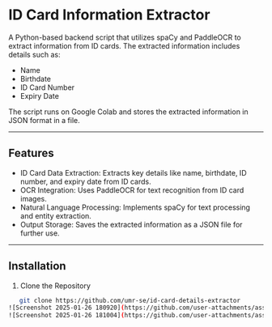 # ID Card Information Extractor

A Python-based backend script that utilizes spaCy and PaddleOCR to extract information from ID cards. The extracted information includes details such as:

- Name
- Birthdate
- ID Card Number
- Expiry Date

The script runs on Google Colab and stores the extracted information in JSON format in a file.

---

## Features

- ID Card Data Extraction: Extracts key details like name, birthdate, ID number, and expiry date from ID cards.
- OCR Integration: Uses PaddleOCR for text recognition from ID card images.
- Natural Language Processing: Implements spaCy for text processing and entity extraction.
- Output Storage: Saves the extracted information as a JSON file for further use.

---

## Installation

1. Clone the Repository
```bash
   git clone https://github.com/umr-se/id-card-details-extractor
![Screenshot 2025-01-26 180920](https://github.com/user-attachments/assets/62e3a0ef-3306-4245-92c6-d76ce7a6f040)
![Screenshot 2025-01-26 181004](https://github.com/user-attachments/assets/5f5de98e-58e6-4624-8455-818020149726)

